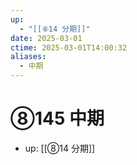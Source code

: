 ```yaml
---
up:
  - "[[⑧14 分期]]"
date: 2025-03-01
ctime: 2025-03-01T14:00:32
aliases:
  - 中期
---
```


# ⑧145 中期

- up: [[⑧14 分期]]

